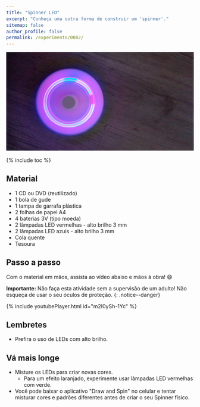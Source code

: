 ```yaml
---
title: "Spinner LED"
excerpt: "Conheça uma outra forma de construir um 'spinner'."
sitemap: false
author_profile: false
permalink: /experimento/0002/
---
```

![Spinner LED](/assets/experimentos/0003/thumb.jpg)

{% include toc %}

## Material
* 1 CD ou DVD (reutilizado)
* 1 bola de gude
* 1 tampa de garrafa plástica
* 2 folhas de papel A4
* 4 baterias 3V (tipo moeda)
* 2 lâmpadas LED vermelhas - alto brilho 3 mm
* 2 lâmpadas LED azuis - alto brilho 3 mm
* Cola quente
* Tesoura 

## Passo a passo
Com o material em mãos, assista ao vídeo abaixo e mãos à obra! :smile:

**Importante:** Não faça esta atividade sem a supervisão de um adulto! Não esqueça de usar o seu óculos de proteção. 
{: .notice--danger}

{% include youtubePlayer.html id="m2I0ySh-1Yc" %}

## Lembretes
* Prefira o uso de LEDs com alto brilho.

## Vá mais longe
* Misture os LEDs para criar novas cores. 
  * Para um efeito laranjado, experimente usar lâmpadas LED vermelhas com verde.
* Você pode baixar o aplicativo "Draw and Spin" no celular e tentar misturar cores e padrões diferentes antes de criar o seu Spinner físico. 



